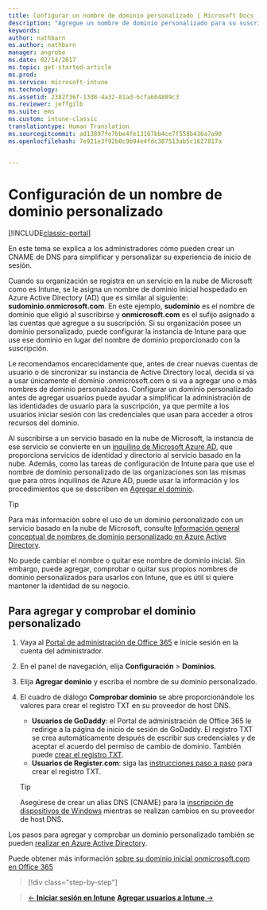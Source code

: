 ```yaml
---
title: Configurar un nombre de dominio personalizado | Microsoft Docs
description: "Agregue un nombre de dominio personalizado para su suscripción de Intune."
keywords: 
author: nathbarn
ms.author: nathbarn
manager: angrobe
ms.date: 02/14/2017
ms.topic: get-started-article
ms.prod: 
ms.service: microsoft-intune
ms.technology: 
ms.assetid: 2382f36f-13d8-4a32-81ad-6cfa604889c3
ms.reviewer: jeffgilb
ms.suite: ems
ms.custom: intune-classic
translationtype: Human Translation
ms.sourcegitcommit: ad13897fe7bbe4fe13167bb4ce7f558b436a7a90
ms.openlocfilehash: 7e921e3f92b0c9b94e4fdc387513ab5c1627817a


---
```



# <a name="configure-a-custom-domain-name"></a>Configuración de un nombre de dominio personalizado

[!INCLUDE[classic-portal](../includes/classic-portal.md)]

En este tema se explica a los administradores cómo pueden crear un CNAME de DNS para simplificar y personalizar su experiencia de inicio de sesión.

Cuando su organización se registra en un servicio en la nube de Microsoft como es Intune, se le asigna un nombre de dominio inicial hospedado en Azure Active Directory (AD) que es similar al siguiente: **sudominio.onmicrosoft.com**. En este ejemplo, **sudominio** es el nombre de dominio que eligió al suscribirse y **onmicrosoft.com** es el sufijo asignado a las cuentas que agregue a su suscripción. Si su organización posee un dominio personalizado, puede configurar la instancia de Intune para que use ese dominio en lugar del nombre de dominio proporcionado con la suscripción.

Le recomendamos encarecidamente que, antes de crear nuevas cuentas de usuario o de sincronizar su instancia de Active Directory local, decida si va a usar únicamente el dominio .onmicrosoft.com o si va a agregar uno o más nombres de dominio personalizados. Configurar un dominio personalizado antes de agregar usuarios puede ayudar a simplificar la administración de las identidades de usuario para la suscripción, ya que permite a los usuarios iniciar sesión con las credenciales que usan para acceder a otros recursos del dominio.

Al suscribirse a un servicio basado en la nube de Microsoft, la instancia de ese servicio se convierte en un [inquilino de Microsoft Azure AD](http://technet.microsoft.com/library/jj573650.aspx#BKMK_WhatIsAnAzureADTenant), que proporciona servicios de identidad y directorio al servicio basado en la nube. Además, como las tareas de configuración de Intune para que use el nombre de dominio personalizado de las organizaciones son las mismas que para otros inquilinos de Azure AD, puede usar la información y los procedimientos que se describen en [Agregar el dominio](https://azure.microsoft.com/documentation/articles/active-directory-add-domain/).

> [!TIP]
> Para más información sobre el uso de un dominio personalizado con un servicio basado en la nube de Microsoft, consulte [Información general conceptual de nombres de dominio personalizado en Azure Active Directory](https://azure.microsoft.com/documentation/articles/active-directory-add-domain-concepts/).

No puede cambiar el nombre o quitar ese nombre de dominio inicial. Sin embargo, puede agregar, comprobar o quitar sus propios nombres de dominio personalizados para usarlos con Intune, que es útil si quiere mantener la identidad de su negocio.

## <a name="to-add-and-verify-your-custom-domain"></a>Para agregar y comprobar el dominio personalizado

1. Vaya al [Portal de administración de Office 365](https://portal.office.com/Admin/Default.aspx) e inicie sesión en la cuenta del administrador.

2. En el panel de navegación, elija **Configuración** &gt; **Dominios**.

3. Elija **Agregar dominio** y escriba el nombre de su dominio personalizado.

4. El cuadro de diálogo **Comprobar dominio** se abre proporcionándole los valores para crear el registro TXT en su proveedor de host DNS.
    - **Usuarios de GoDaddy**: el Portal de administración de Office 365 le redirige a la página de inicio de sesión de GoDaddy. El registro TXT se crea automáticamente después de escribir sus credenciales y de aceptar el acuerdo del permiso de cambio de dominio. También puede [crear el registro TXT](https://support.office.com/en-us/article/Create-DNS-records-at-GoDaddy-for-Office-365-f40a9185-b6d5-4a80-bb31-aa3bb0cab48a?ui=en-US&rs=en-US&ad=US).
    - **Usuarios de Register.com**: siga las [instrucciones paso a paso](https://support.office.com/en-us/article/Create-DNS-records-at-Register-com-for-Office-365-55bd8c38-3316-48ae-a368-4959b2c1684e?ui=en-US&rs=en-US&ad=US#BKMK_verify) para crear el registro TXT.

    > [!TIP]
    > Asegúrese de crear un alias DNS (CNAME) para la [inscripción de dispositivos de Windows](/Intune/deploy-use/set-up-windows-phone-management-with-microsoft-intune) mientras se realizan cambios en su proveedor de host DNS.

Los pasos para agregar y comprobar un dominio personalizado también se pueden [realizar en Azure Active Directory](https://azure.microsoft.com/en-us/documentation/articles/active-directory-add-domain/).

Puede obtener más información [sobre su dominio inicial onmicrosoft.com en Office 365](https://support.office.com/en-us/article/About-your-initial-onmicrosoft-com-domain-in-Office-365-B9FC3018-8844-43F3-8DB1-1B3A8E9CFD5A?ui=en-US&rs=en-US&ad=US)

>[!div class="step-by-step"]

>[&larr; **Iniciar sesión en Intune**](.\start-with-a-paid-subscription-to-microsoft-intune-step-1.md)     [**Agregar usuarios a Intune** &rarr;](.\start-with-a-paid-subscription-to-microsoft-intune-step-3.md)  



<!--HONumber=Feb17_HO3-->


